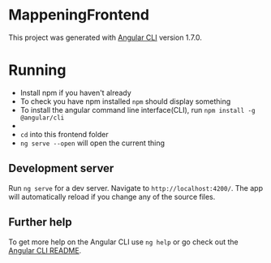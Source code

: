 # MappeningFrontend

This project was generated with [Angular CLI](https://github.com/angular/angular-cli) version 1.7.0.

# Running 
- Install npm if you haven't already
- To check you have npm installed `npm` should display something
- To install the angular command line interface(CLI), run `npm install -g @angular/cli`
- 
- `cd` into this frontend folder
- `ng serve --open` will open the current thing

## Development server

Run `ng serve` for a dev server. Navigate to `http://localhost:4200/`. The app will automatically reload if you change any of the source files.

## Further help

To get more help on the Angular CLI use `ng help` or go check out the [Angular CLI README](https://github.com/angular/angular-cli/blob/master/README.md).
